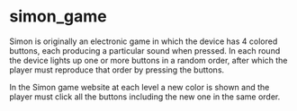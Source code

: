 # simon_game
Simon is originally an electronic game in which the device has 4 colored buttons, each producing a particular sound when pressed. In each round the device lights up one or more buttons in a random order, after which the player must reproduce that order by pressing the buttons. 

In the Simon game website at each level a new color is shown and the player must click all the buttons including the new one in the same order.
